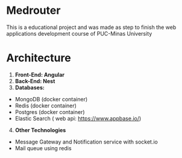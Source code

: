 # Medrouter

This is a educational project and was made as step to finish the web applications development course of PUC-Minas University

# Architecture

1. **Front-End: Angular**
2. **Back-End: Nest**
3. **Databases:**

  - MongoDB (docker container)
  - Redis (docker container)
  - Postgres (docker container)
  - Elastic Search ( web api: https://www.appbase.io/)
  
4. **Other Technologies**
 
 - Message Gateway and Notification service with socket.io
 - Mail queue using redis
